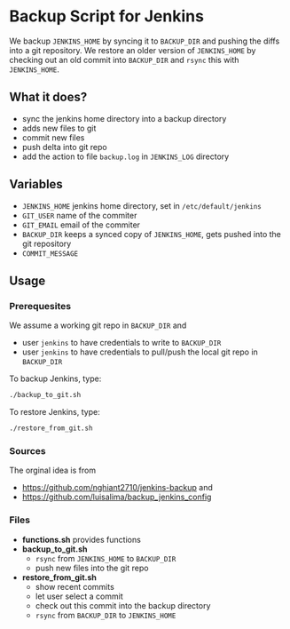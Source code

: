 # Backup Script for Jenkins
We backup `JENKINS_HOME` by syncing it to 
`BACKUP_DIR` and pushing the diffs into a git repository. 
We restore an older version of `JENKINS_HOME` by checking out
an old commit into `BACKUP_DIR` and `rsync` this with `JENKINS_HOME`. 


## What it does?
 - sync the jenkins home directory into a backup directory
 - adds new files to git
 - commit new files
 - push delta into git repo 
 - add the action to file `backup.log` in `JENKINS_LOG` directory

## Variables
 - `JENKINS_HOME` jenkins home directory, set in `/etc/default/jenkins`
 - `GIT_USER` name of the commiter
 - `GIT_EMAIL` email of the commiter
 - `BACKUP_DIR` keeps a synced copy of `JENKINS_HOME`, gets pushed into the git repository
 - `COMMIT_MESSAGE` 

## Usage
### Prerequesites
We assume a working git repo in `BACKUP_DIR` and
 - user `jenkins` to have credentials to write to `BACKUP_DIR` 
 - user `jenkins` to have credentials to pull/push the local git repo in `BACKUP_DIR`

To backup Jenkins, type:
```sh
./backup_to_git.sh
```

To restore Jenkins, type:
```sh
./restore_from_git.sh
```

### Sources
The orginal idea is from 
 - https://github.com/nghiant2710/jenkins-backup and
 - https://github.com/luisalima/backup_jenkins_config 


### Files
- **functions.sh** provides functions 
- **backup_to_git.sh** 
  * `rsync` from `JENKINS_HOME` to `BACKUP_DIR` 
  * push new files into the git repo
- **restore_from_git.sh** 
  * show recent commits 
  * let user select a commit 
  * check out this commit into the backup directory
  * `rsync` from `BACKUP_DIR` to `JENKINS_HOME`
